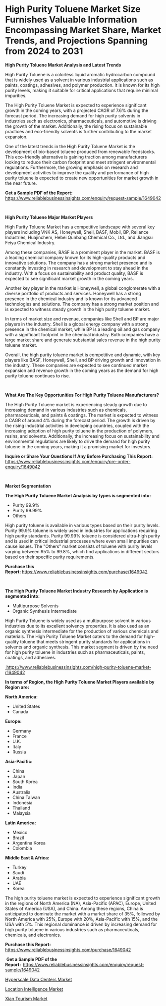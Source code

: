 <p><h1>High Purity Toluene Market Size Furnishes Valuable Information Encompassing Market Share, Market Trends, and Projections Spanning from 2024 to 2031</h1></p><p><strong>High Purity Toluene Market Analysis and Latest Trends</strong></p>
<p><p>High Purity Toluene is a colorless liquid aromatic hydrocarbon compound that is widely used as a solvent in various industrial applications such as paints, coatings, adhesives, and polymer production. It is known for its high purity levels, making it suitable for critical applications that require minimal impurities.</p><p>The High Purity Toluene Market is expected to experience significant growth in the coming years, with a projected CAGR of 7.6% during the forecast period. The increasing demand for high purity solvents in industries such as electronics, pharmaceuticals, and automotive is driving the growth of the market. Additionally, the rising focus on sustainable practices and eco-friendly solvents is further contributing to the market expansion.</p><p>One of the latest trends in the High Purity Toluene Market is the development of bio-based toluene produced from renewable feedstocks. This eco-friendly alternative is gaining traction among manufacturers looking to reduce their carbon footprint and meet stringent environmental regulations. Furthermore, the growing emphasis on research and development activities to improve the quality and performance of high purity toluene is expected to create new opportunities for market growth in the near future.</p></p>
<p><strong>Get a Sample PDF of the Report:&nbsp;</strong> <a href="https://www.reliablebusinessinsights.com/enquiry/request-sample/1649042">https://www.reliablebusinessinsights.com/enquiry/request-sample/1649042</a></p>
<p>&nbsp;</p>
<p><strong>High Purity Toluene Major Market Players</strong></p>
<p><p>High Purity Toluene Market has a competitive landscape with several key players including VNK AS, Honeywell, Shell, BASF, Mobil, BP, Reliance Industries, Huajinchem, Hebei Qunbang Chemical Co., Ltd., and Jiangsu Feiya Chemical Industry. </p><p>Among these companies, BASF is a prominent player in the market. BASF is a leading chemical company known for its high-quality products and innovative solutions. The company has a strong market presence and is constantly investing in research and development to stay ahead in the industry. With a focus on sustainability and product quality, BASF is expected to see significant market growth in the coming years.</p><p>Another key player in the market is Honeywell, a global conglomerate with a diverse portfolio of products and services. Honeywell has a strong presence in the chemical industry and is known for its advanced technologies and solutions. The company has a strong market position and is expected to witness steady growth in the high purity toluene market.</p><p>In terms of market size and revenue, companies like Shell and BP are major players in the industry. Shell is a global energy company with a strong presence in the chemical market, while BP is a leading oil and gas company with a significant footprint in the chemical industry. Both companies have a large market share and generate substantial sales revenue in the high purity toluene market.</p><p>Overall, the high purity toluene market is competitive and dynamic, with key players like BASF, Honeywell, Shell, and BP driving growth and innovation in the industry. These companies are expected to see continued market expansion and revenue growth in the coming years as the demand for high purity toluene continues to rise.</p></p>
<p>&nbsp;</p>
<p><strong>What Are The Key Opportunities For High Purity Toluene Manufacturers?</strong></p>
<p><p>The High Purity Toluene market is experiencing steady growth due to increasing demand in various industries such as chemicals, pharmaceuticals, and paints & coatings. The market is expected to witness a CAGR of around 4% during the forecast period. The growth is driven by the rising industrial activities in developing countries, coupled with the increasing adoption of high purity toluene in the production of polymers, resins, and solvents. Additionally, the increasing focus on sustainability and environmental regulations are likely to drive the demand for high purity toluene in the coming years, making it a promising market for investors.</p></p>
<p><strong>Inquire or Share Your Questions If Any Before Purchasing This Report:</strong> <a href="https://www.reliablebusinessinsights.com/enquiry/pre-order-enquiry/1649042">https://www.reliablebusinessinsights.com/enquiry/pre-order-enquiry/1649042</a></p>
<p>&nbsp;</p>
<p><strong>Market Segmentation</strong></p>
<p><strong>The High Purity Toluene Market Analysis by types is segmented into:</strong></p>
<p><ul><li>Purity 99.9%</li><li>Purity 99.99%</li><li>Others</li></ul></p>
<p><p>High purity toluene is available in various types based on their purity levels. Purity 99.9% toluene is widely used in industries for applications requiring high purity standards. Purity 99.99% toluene is considered ultra-high purity and is used in critical industrial processes where even small impurities can cause issues. The "Others" market consists of toluene with purity levels varying between 95% to 99.8%, which find applications in different sectors based on their specific purity requirements.</p></p>
<p><strong>Purchase this Report:&nbsp;</strong><a href="https://www.reliablebusinessinsights.com/purchase/1649042">https://www.reliablebusinessinsights.com/purchase/1649042</a></p>
<p>&nbsp;</p>
<p><strong>The High Purity Toluene Market Industry Research by Application is segmented into:</strong></p>
<p><ul><li>Multipurpose Solvents</li><li>Organic Synthesis Intermediate</li></ul></p>
<p><p>High Purity Toluene is widely used as a multipurpose solvent in various industries due to its excellent solvency properties. It is also used as an organic synthesis intermediate for the production of various chemicals and materials. The High Purity Toluene Market caters to the demand for high-quality toluene that meets stringent purity standards for applications in solvents and organic synthesis. This market segment is driven by the need for high purity toluene in industries such as pharmaceuticals, paints, coatings, and adhesives.</p></p>
<p><a href="https://www.reliablebusinessinsights.com/high-purity-toluene-market-r1649042">&nbsp;https://www.reliablebusinessinsights.com/high-purity-toluene-market-r1649042</a></p>
<p><strong>In terms of Region, the High Purity Toluene Market Players available by Region are:</strong></p>
<p>
    <p> <strong> North America: </strong>
        <ul>
            <li>United States</li>
            <li>Canada</li>
        </ul>
        </p> 
    <p> <strong> Europe: </strong>
        <ul>
            <li>Germany</li>
            <li>France</li>
            <li>U.K.</li>
            <li>Italy</li>
            <li>Russia</li>
        </ul>
        </p> 
    <p> <strong> Asia-Pacific: </strong>
        <ul>
            <li>China</li>
            <li>Japan</li>
            <li>South Korea</li>
            <li>India</li>
            <li>Australia</li>
            <li>China Taiwan</li>
            <li>Indonesia</li>
            <li>Thailand</li>
            <li>Malaysia</li>
        </ul>
        </p> 
    <p> <strong> Latin America: </strong>
        <ul>
            <li>Mexico</li>
            <li>Brazil</li>
            <li>Argentina Korea</li>
            <li>Colombia</li>
        </ul>
        </p> 
    <p> <strong> Middle East & Africa: </strong>
        <ul>
            <li>Turkey</li>
            <li>Saudi</li>
            <li>Arabia</li>
            <li>UAE</li>
            <li>Korea</li>
        </ul>
    </p>
    </p>
<p><p>The high purity toluene market is expected to experience significant growth in the regions of North America (NA), Asia-Pacific (APAC), Europe, United States of America (USA), and China. Among these regions, China is anticipated to dominate the market with a market share of 35%, followed by North America with 25%, Europe with 20%, Asia-Pacific with 15%, and the USA with 5%. This regional dominance is driven by increasing demand for high purity toluene in various industries such as pharmaceuticals, chemicals, and electronics.</p></p>
<p><strong>Purchase this Report: </strong><a href="https://www.reliablebusinessinsights.com/purchase/1649042">https://www.reliablebusinessinsights.com/purchase/1649042</a></p>
<p>&nbsp;<strong>Get a Sample PDF of the Report:&nbsp;&nbsp;</strong><a href="https://www.reliablebusinessinsights.com/enquiry/request-sample/1649042">https://www.reliablebusinessinsights.com/enquiry/request-sample/1649042</a></p>
<p><strong></strong></p>
<p><p><a href="https://medium.com/@diegomoen/hyperscale-data-centers-market-global-market-insights-and-sales-trends-2024-to-2031-a62807915096">Hyperscale Data Centers Market</a></p><p><a href="https://medium.com/@amandaexton567/location-intelligence-market-a-global-and-regional-analysis-2024-2031-50a266577c1d">Location Intelligence Market</a></p><p><a href="https://medium.com/@bradleyills65767/xian-tourism-market-share-market-analysis-growth-trends-forecasts-for-period-from-2024-0a0688a753fc">Xian Tourism Market</a></p></p>
